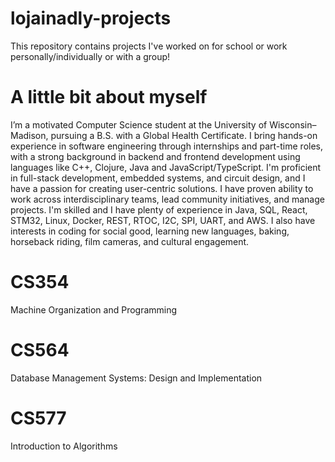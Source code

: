 # lojainadly-projects
This repository contains projects I've worked on for school or work personally/individually or with a group!

# A little bit about myself
I’m a motivated Computer Science student at the University of Wisconsin–Madison, pursuing a B.S. with a Global Health Certificate. I bring hands-on experience in software engineering through internships and part-time roles, with a strong background in backend and frontend development using languages like C++, Clojure, Java and JavaScript/TypeScript. I'm proficient in full-stack development, embedded systems, and circuit design, and I have a passion for creating user-centric solutions. I have proven ability to work across interdisciplinary teams, lead community initiatives, and manage projects. I'm skilled and I have plenty of experience in Java, SQL, React, STM32, Linux, Docker, REST, RTOC, I2C, SPI, UART, and AWS. I also have interests in coding for social good, learning new languages, baking, horseback riding, film cameras, and cultural engagement. 

# CS354
Machine Organization and Programming 

# CS564 
Database Management Systems: Design and Implementation

# CS577
Introduction to Algorithms
